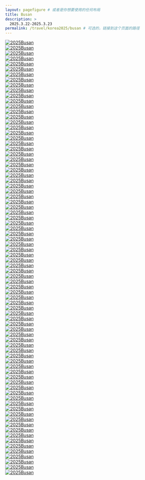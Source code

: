 ```yaml
---
layout: pagefigure # 或者是你想要使用的任何布局
title: Busan
description: >
  2025.3.22-2025.3.23
permalink: /travel/korea2025/busan # 可选的，链接到这个页面的路径
---
```


<div class="figure-grid">
<div class="figure-grid-sizer"></div>
<div class="figure-grid-item">
        <a href="https://hobbyfigure.rayleigh-lin.top/2025Busan/_RAY3186.webp" data-lightbox="roadtrip" class="image-link">
        <img class="lozad" 
             data-src="https://hobbyfigure.rayleigh-lin.top/2025BusanC/_RAY3186.webp"
             alt="2025Busan"/>
        </a>
</div>
<div class="figure-grid-item">
        <a href="https://hobbyfigure.rayleigh-lin.top/2025Busan/_RAY3188.webp" data-lightbox="roadtrip" class="image-link">
        <img class="lozad" 
             data-src="https://hobbyfigure.rayleigh-lin.top/2025BusanC/_RAY3188.webp"
             alt="2025Busan"/>
        </a>
</div>
<div class="figure-grid-item">
        <a href="https://hobbyfigure.rayleigh-lin.top/2025Busan/_RAY3189.webp" data-lightbox="roadtrip" class="image-link">
        <img class="lozad" 
             data-src="https://hobbyfigure.rayleigh-lin.top/2025BusanC/_RAY3189.webp"
             alt="2025Busan"/>
        </a>
</div>
<div class="figure-grid-item">
        <a href="https://hobbyfigure.rayleigh-lin.top/2025Busan/_RAY3193.webp" data-lightbox="roadtrip" class="image-link">
        <img class="lozad" 
             data-src="https://hobbyfigure.rayleigh-lin.top/2025BusanC/_RAY3193.webp"
             alt="2025Busan"/>
        </a>
</div>
<div class="figure-grid-item">
        <a href="https://hobbyfigure.rayleigh-lin.top/2025Busan/_RAY3197.webp" data-lightbox="roadtrip" class="image-link">
        <img class="lozad" 
             data-src="https://hobbyfigure.rayleigh-lin.top/2025BusanC/_RAY3197.webp"
             alt="2025Busan"/>
        </a>
</div>
<div class="figure-grid-item">
        <a href="https://hobbyfigure.rayleigh-lin.top/2025Busan/_RAY3203.webp" data-lightbox="roadtrip" class="image-link">
        <img class="lozad" 
             data-src="https://hobbyfigure.rayleigh-lin.top/2025BusanC/_RAY3203.webp"
             alt="2025Busan"/>
        </a>
</div>
<div class="figure-grid-item">
        <a href="https://hobbyfigure.rayleigh-lin.top/2025Busan/_RAY3211.webp" data-lightbox="roadtrip" class="image-link">
        <img class="lozad" 
             data-src="https://hobbyfigure.rayleigh-lin.top/2025BusanC/_RAY3211.webp"
             alt="2025Busan"/>
        </a>
</div>
<div class="figure-grid-item">
        <a href="https://hobbyfigure.rayleigh-lin.top/2025Busan/_RAY3215.webp" data-lightbox="roadtrip" class="image-link">
        <img class="lozad" 
             data-src="https://hobbyfigure.rayleigh-lin.top/2025BusanC/_RAY3215.webp"
             alt="2025Busan"/>
        </a>
</div>
<div class="figure-grid-item">
        <a href="https://hobbyfigure.rayleigh-lin.top/2025Busan/_RAY3217-Pano.webp" data-lightbox="roadtrip" class="image-link">
        <img class="lozad" 
             data-src="https://hobbyfigure.rayleigh-lin.top/2025BusanC/_RAY3217-Pano.webp"
             alt="2025Busan"/>
        </a>
</div>
<div class="figure-grid-item">
        <a href="https://hobbyfigure.rayleigh-lin.top/2025Busan/_RAY3224.webp" data-lightbox="roadtrip" class="image-link">
        <img class="lozad" 
             data-src="https://hobbyfigure.rayleigh-lin.top/2025BusanC/_RAY3224.webp"
             alt="2025Busan"/>
        </a>
</div>
<div class="figure-grid-item">
        <a href="https://hobbyfigure.rayleigh-lin.top/2025Busan/_RAY3229.webp" data-lightbox="roadtrip" class="image-link">
        <img class="lozad" 
             data-src="https://hobbyfigure.rayleigh-lin.top/2025BusanC/_RAY3229.webp"
             alt="2025Busan"/>
        </a>
</div>
<div class="figure-grid-item">
        <a href="https://hobbyfigure.rayleigh-lin.top/2025Busan/_RAY3234.webp" data-lightbox="roadtrip" class="image-link">
        <img class="lozad" 
             data-src="https://hobbyfigure.rayleigh-lin.top/2025BusanC/_RAY3234.webp"
             alt="2025Busan"/>
        </a>
</div>
<div class="figure-grid-item">
        <a href="https://hobbyfigure.rayleigh-lin.top/2025Busan/_RAY3240.webp" data-lightbox="roadtrip" class="image-link">
        <img class="lozad" 
             data-src="https://hobbyfigure.rayleigh-lin.top/2025BusanC/_RAY3240.webp"
             alt="2025Busan"/>
        </a>
</div>
<div class="figure-grid-item">
        <a href="https://hobbyfigure.rayleigh-lin.top/2025Busan/_RAY3241.webp" data-lightbox="roadtrip" class="image-link">
        <img class="lozad" 
             data-src="https://hobbyfigure.rayleigh-lin.top/2025BusanC/_RAY3241.webp"
             alt="2025Busan"/>
        </a>
</div>
<div class="figure-grid-item">
        <a href="https://hobbyfigure.rayleigh-lin.top/2025Busan/_RAY3245.webp" data-lightbox="roadtrip" class="image-link">
        <img class="lozad" 
             data-src="https://hobbyfigure.rayleigh-lin.top/2025BusanC/_RAY3245.webp"
             alt="2025Busan"/>
        </a>
</div>
<div class="figure-grid-item">
        <a href="https://hobbyfigure.rayleigh-lin.top/2025Busan/_RAY3265.webp" data-lightbox="roadtrip" class="image-link">
        <img class="lozad" 
             data-src="https://hobbyfigure.rayleigh-lin.top/2025BusanC/_RAY3265.webp"
             alt="2025Busan"/>
        </a>
</div>
<div class="figure-grid-item">
        <a href="https://hobbyfigure.rayleigh-lin.top/2025Busan/_RAY3268.webp" data-lightbox="roadtrip" class="image-link">
        <img class="lozad" 
             data-src="https://hobbyfigure.rayleigh-lin.top/2025BusanC/_RAY3268.webp"
             alt="2025Busan"/>
        </a>
</div>
<div class="figure-grid-item">
        <a href="https://hobbyfigure.rayleigh-lin.top/2025Busan/_RAY3277.webp" data-lightbox="roadtrip" class="image-link">
        <img class="lozad" 
             data-src="https://hobbyfigure.rayleigh-lin.top/2025BusanC/_RAY3277.webp"
             alt="2025Busan"/>
        </a>
</div>
<div class="figure-grid-item">
        <a href="https://hobbyfigure.rayleigh-lin.top/2025Busan/_RAY3278.webp" data-lightbox="roadtrip" class="image-link">
        <img class="lozad" 
             data-src="https://hobbyfigure.rayleigh-lin.top/2025BusanC/_RAY3278.webp"
             alt="2025Busan"/>
        </a>
</div>
<div class="figure-grid-item">
        <a href="https://hobbyfigure.rayleigh-lin.top/2025Busan/_RAY3286.webp" data-lightbox="roadtrip" class="image-link">
        <img class="lozad" 
             data-src="https://hobbyfigure.rayleigh-lin.top/2025BusanC/_RAY3286.webp"
             alt="2025Busan"/>
        </a>
</div>
<div class="figure-grid-item">
        <a href="https://hobbyfigure.rayleigh-lin.top/2025Busan/_RAY3292.webp" data-lightbox="roadtrip" class="image-link">
        <img class="lozad" 
             data-src="https://hobbyfigure.rayleigh-lin.top/2025BusanC/_RAY3292.webp"
             alt="2025Busan"/>
        </a>
</div>
<div class="figure-grid-item">
        <a href="https://hobbyfigure.rayleigh-lin.top/2025Busan/_RAY3298.webp" data-lightbox="roadtrip" class="image-link">
        <img class="lozad" 
             data-src="https://hobbyfigure.rayleigh-lin.top/2025BusanC/_RAY3298.webp"
             alt="2025Busan"/>
        </a>
</div>
<div class="figure-grid-item">
        <a href="https://hobbyfigure.rayleigh-lin.top/2025Busan/_RAY3318.webp" data-lightbox="roadtrip" class="image-link">
        <img class="lozad" 
             data-src="https://hobbyfigure.rayleigh-lin.top/2025BusanC/_RAY3318.webp"
             alt="2025Busan"/>
        </a>
</div>
<div class="figure-grid-item">
        <a href="https://hobbyfigure.rayleigh-lin.top/2025Busan/_RAY3327.webp" data-lightbox="roadtrip" class="image-link">
        <img class="lozad" 
             data-src="https://hobbyfigure.rayleigh-lin.top/2025BusanC/_RAY3327.webp"
             alt="2025Busan"/>
        </a>
</div>
<div class="figure-grid-item">
        <a href="https://hobbyfigure.rayleigh-lin.top/2025Busan/_RAY3339.webp" data-lightbox="roadtrip" class="image-link">
        <img class="lozad" 
             data-src="https://hobbyfigure.rayleigh-lin.top/2025BusanC/_RAY3339.webp"
             alt="2025Busan"/>
        </a>
</div>
<div class="figure-grid-item">
        <a href="https://hobbyfigure.rayleigh-lin.top/2025Busan/_RAY3344.webp" data-lightbox="roadtrip" class="image-link">
        <img class="lozad" 
             data-src="https://hobbyfigure.rayleigh-lin.top/2025BusanC/_RAY3344.webp"
             alt="2025Busan"/>
        </a>
</div>
<div class="figure-grid-item">
        <a href="https://hobbyfigure.rayleigh-lin.top/2025Busan/_RAY3351.webp" data-lightbox="roadtrip" class="image-link">
        <img class="lozad" 
             data-src="https://hobbyfigure.rayleigh-lin.top/2025BusanC/_RAY3351.webp"
             alt="2025Busan"/>
        </a>
</div>
<div class="figure-grid-item">
        <a href="https://hobbyfigure.rayleigh-lin.top/2025Busan/_RAY3370.webp" data-lightbox="roadtrip" class="image-link">
        <img class="lozad" 
             data-src="https://hobbyfigure.rayleigh-lin.top/2025BusanC/_RAY3370.webp"
             alt="2025Busan"/>
        </a>
</div>
<div class="figure-grid-item">
        <a href="https://hobbyfigure.rayleigh-lin.top/2025Busan/_RAY3375.webp" data-lightbox="roadtrip" class="image-link">
        <img class="lozad" 
             data-src="https://hobbyfigure.rayleigh-lin.top/2025BusanC/_RAY3375.webp"
             alt="2025Busan"/>
        </a>
</div>
<div class="figure-grid-item">
        <a href="https://hobbyfigure.rayleigh-lin.top/2025Busan/_RAY3388.webp" data-lightbox="roadtrip" class="image-link">
        <img class="lozad" 
             data-src="https://hobbyfigure.rayleigh-lin.top/2025BusanC/_RAY3388.webp"
             alt="2025Busan"/>
        </a>
</div>
<div class="figure-grid-item">
        <a href="https://hobbyfigure.rayleigh-lin.top/2025Busan/_RAY3397.webp" data-lightbox="roadtrip" class="image-link">
        <img class="lozad" 
             data-src="https://hobbyfigure.rayleigh-lin.top/2025BusanC/_RAY3397.webp"
             alt="2025Busan"/>
        </a>
</div>
<div class="figure-grid-item">
        <a href="https://hobbyfigure.rayleigh-lin.top/2025Busan/_RAY3398.webp" data-lightbox="roadtrip" class="image-link">
        <img class="lozad" 
             data-src="https://hobbyfigure.rayleigh-lin.top/2025BusanC/_RAY3398.webp"
             alt="2025Busan"/>
        </a>
</div>
<div class="figure-grid-item">
        <a href="https://hobbyfigure.rayleigh-lin.top/2025Busan/_RAY3425.webp" data-lightbox="roadtrip" class="image-link">
        <img class="lozad" 
             data-src="https://hobbyfigure.rayleigh-lin.top/2025BusanC/_RAY3425.webp"
             alt="2025Busan"/>
        </a>
</div>
<div class="figure-grid-item">
        <a href="https://hobbyfigure.rayleigh-lin.top/2025Busan/_RAY3436.webp" data-lightbox="roadtrip" class="image-link">
        <img class="lozad" 
             data-src="https://hobbyfigure.rayleigh-lin.top/2025BusanC/_RAY3436.webp"
             alt="2025Busan"/>
        </a>
</div>
<div class="figure-grid-item">
        <a href="https://hobbyfigure.rayleigh-lin.top/2025Busan/_RAY3452.webp" data-lightbox="roadtrip" class="image-link">
        <img class="lozad" 
             data-src="https://hobbyfigure.rayleigh-lin.top/2025BusanC/_RAY3452.webp"
             alt="2025Busan"/>
        </a>
</div>
<div class="figure-grid-item">
        <a href="https://hobbyfigure.rayleigh-lin.top/2025Busan/_RAY3466.webp" data-lightbox="roadtrip" class="image-link">
        <img class="lozad" 
             data-src="https://hobbyfigure.rayleigh-lin.top/2025BusanC/_RAY3466.webp"
             alt="2025Busan"/>
        </a>
</div>
<div class="figure-grid-item">
        <a href="https://hobbyfigure.rayleigh-lin.top/2025Busan/_RAY3491.webp" data-lightbox="roadtrip" class="image-link">
        <img class="lozad" 
             data-src="https://hobbyfigure.rayleigh-lin.top/2025BusanC/_RAY3491.webp"
             alt="2025Busan"/>
        </a>
</div>
<div class="figure-grid-item">
        <a href="https://hobbyfigure.rayleigh-lin.top/2025Busan/_RAY3529.webp" data-lightbox="roadtrip" class="image-link">
        <img class="lozad" 
             data-src="https://hobbyfigure.rayleigh-lin.top/2025BusanC/_RAY3529.webp"
             alt="2025Busan"/>
        </a>
</div>
<div class="figure-grid-item">
        <a href="https://hobbyfigure.rayleigh-lin.top/2025Busan/_RAY3530.webp" data-lightbox="roadtrip" class="image-link">
        <img class="lozad" 
             data-src="https://hobbyfigure.rayleigh-lin.top/2025BusanC/_RAY3530.webp"
             alt="2025Busan"/>
        </a>
</div>
<div class="figure-grid-item">
        <a href="https://hobbyfigure.rayleigh-lin.top/2025Busan/_RAY3535.webp" data-lightbox="roadtrip" class="image-link">
        <img class="lozad" 
             data-src="https://hobbyfigure.rayleigh-lin.top/2025BusanC/_RAY3535.webp"
             alt="2025Busan"/>
        </a>
</div>
<div class="figure-grid-item">
        <a href="https://hobbyfigure.rayleigh-lin.top/2025Busan/_RAY3539.webp" data-lightbox="roadtrip" class="image-link">
        <img class="lozad" 
             data-src="https://hobbyfigure.rayleigh-lin.top/2025BusanC/_RAY3539.webp"
             alt="2025Busan"/>
        </a>
</div>
<div class="figure-grid-item">
        <a href="https://hobbyfigure.rayleigh-lin.top/2025Busan/_RAY3544.webp" data-lightbox="roadtrip" class="image-link">
        <img class="lozad" 
             data-src="https://hobbyfigure.rayleigh-lin.top/2025BusanC/_RAY3544.webp"
             alt="2025Busan"/>
        </a>
</div>
<div class="figure-grid-item">
        <a href="https://hobbyfigure.rayleigh-lin.top/2025Busan/_RAY3552.webp" data-lightbox="roadtrip" class="image-link">
        <img class="lozad" 
             data-src="https://hobbyfigure.rayleigh-lin.top/2025BusanC/_RAY3552.webp"
             alt="2025Busan"/>
        </a>
</div>
<div class="figure-grid-item">
        <a href="https://hobbyfigure.rayleigh-lin.top/2025Busan/_RAY3557.webp" data-lightbox="roadtrip" class="image-link">
        <img class="lozad" 
             data-src="https://hobbyfigure.rayleigh-lin.top/2025BusanC/_RAY3557.webp"
             alt="2025Busan"/>
        </a>
</div>
<div class="figure-grid-item">
        <a href="https://hobbyfigure.rayleigh-lin.top/2025Busan/_RAY3562.webp" data-lightbox="roadtrip" class="image-link">
        <img class="lozad" 
             data-src="https://hobbyfigure.rayleigh-lin.top/2025BusanC/_RAY3562.webp"
             alt="2025Busan"/>
        </a>
</div>
<div class="figure-grid-item">
        <a href="https://hobbyfigure.rayleigh-lin.top/2025Busan/_RAY3564.webp" data-lightbox="roadtrip" class="image-link">
        <img class="lozad" 
             data-src="https://hobbyfigure.rayleigh-lin.top/2025BusanC/_RAY3564.webp"
             alt="2025Busan"/>
        </a>
</div>
<div class="figure-grid-item">
        <a href="https://hobbyfigure.rayleigh-lin.top/2025Busan/_RAY3568.webp" data-lightbox="roadtrip" class="image-link">
        <img class="lozad" 
             data-src="https://hobbyfigure.rayleigh-lin.top/2025BusanC/_RAY3568.webp"
             alt="2025Busan"/>
        </a>
</div>
<div class="figure-grid-item">
        <a href="https://hobbyfigure.rayleigh-lin.top/2025Busan/_RAY3570.webp" data-lightbox="roadtrip" class="image-link">
        <img class="lozad" 
             data-src="https://hobbyfigure.rayleigh-lin.top/2025BusanC/_RAY3570.webp"
             alt="2025Busan"/>
        </a>
</div>
<div class="figure-grid-item">
        <a href="https://hobbyfigure.rayleigh-lin.top/2025Busan/_RAY3579.webp" data-lightbox="roadtrip" class="image-link">
        <img class="lozad" 
             data-src="https://hobbyfigure.rayleigh-lin.top/2025BusanC/_RAY3579.webp"
             alt="2025Busan"/>
        </a>
</div>
<div class="figure-grid-item">
        <a href="https://hobbyfigure.rayleigh-lin.top/2025Busan/_RAY3584.webp" data-lightbox="roadtrip" class="image-link">
        <img class="lozad" 
             data-src="https://hobbyfigure.rayleigh-lin.top/2025BusanC/_RAY3584.webp"
             alt="2025Busan"/>
        </a>
</div>
<div class="figure-grid-item">
        <a href="https://hobbyfigure.rayleigh-lin.top/2025Busan/_RAY3586.webp" data-lightbox="roadtrip" class="image-link">
        <img class="lozad" 
             data-src="https://hobbyfigure.rayleigh-lin.top/2025BusanC/_RAY3586.webp"
             alt="2025Busan"/>
        </a>
</div>
<div class="figure-grid-item">
        <a href="https://hobbyfigure.rayleigh-lin.top/2025Busan/_RAY3587.webp" data-lightbox="roadtrip" class="image-link">
        <img class="lozad" 
             data-src="https://hobbyfigure.rayleigh-lin.top/2025BusanC/_RAY3587.webp"
             alt="2025Busan"/>
        </a>
</div>
<div class="figure-grid-item">
        <a href="https://hobbyfigure.rayleigh-lin.top/2025Busan/_RAY3589.webp" data-lightbox="roadtrip" class="image-link">
        <img class="lozad" 
             data-src="https://hobbyfigure.rayleigh-lin.top/2025BusanC/_RAY3589.webp"
             alt="2025Busan"/>
        </a>
</div>
<div class="figure-grid-item">
        <a href="https://hobbyfigure.rayleigh-lin.top/2025Busan/_RAY3652.webp" data-lightbox="roadtrip" class="image-link">
        <img class="lozad" 
             data-src="https://hobbyfigure.rayleigh-lin.top/2025BusanC/_RAY3652.webp"
             alt="2025Busan"/>
        </a>
</div>
<div class="figure-grid-item">
        <a href="https://hobbyfigure.rayleigh-lin.top/2025Busan/_RAY3654.webp" data-lightbox="roadtrip" class="image-link">
        <img class="lozad" 
             data-src="https://hobbyfigure.rayleigh-lin.top/2025BusanC/_RAY3654.webp"
             alt="2025Busan"/>
        </a>
</div>
<div class="figure-grid-item">
        <a href="https://hobbyfigure.rayleigh-lin.top/2025Busan/_RAY3661.webp" data-lightbox="roadtrip" class="image-link">
        <img class="lozad" 
             data-src="https://hobbyfigure.rayleigh-lin.top/2025BusanC/_RAY3661.webp"
             alt="2025Busan"/>
        </a>
</div>
<div class="figure-grid-item">
        <a href="https://hobbyfigure.rayleigh-lin.top/2025Busan/_RAY3669.webp" data-lightbox="roadtrip" class="image-link">
        <img class="lozad" 
             data-src="https://hobbyfigure.rayleigh-lin.top/2025BusanC/_RAY3669.webp"
             alt="2025Busan"/>
        </a>
</div>
<div class="figure-grid-item">
        <a href="https://hobbyfigure.rayleigh-lin.top/2025Busan/_RAY3701.webp" data-lightbox="roadtrip" class="image-link">
        <img class="lozad" 
             data-src="https://hobbyfigure.rayleigh-lin.top/2025BusanC/_RAY3701.webp"
             alt="2025Busan"/>
        </a>
</div>
<div class="figure-grid-item">
        <a href="https://hobbyfigure.rayleigh-lin.top/2025Busan/_RAY3706.webp" data-lightbox="roadtrip" class="image-link">
        <img class="lozad" 
             data-src="https://hobbyfigure.rayleigh-lin.top/2025BusanC/_RAY3706.webp"
             alt="2025Busan"/>
        </a>
</div>
<div class="figure-grid-item">
        <a href="https://hobbyfigure.rayleigh-lin.top/2025Busan/_RAY3708.webp" data-lightbox="roadtrip" class="image-link">
        <img class="lozad" 
             data-src="https://hobbyfigure.rayleigh-lin.top/2025BusanC/_RAY3708.webp"
             alt="2025Busan"/>
        </a>
</div>
<div class="figure-grid-item">
        <a href="https://hobbyfigure.rayleigh-lin.top/2025Busan/_RAY3711.webp" data-lightbox="roadtrip" class="image-link">
        <img class="lozad" 
             data-src="https://hobbyfigure.rayleigh-lin.top/2025BusanC/_RAY3711.webp"
             alt="2025Busan"/>
        </a>
</div>
<div class="figure-grid-item">
        <a href="https://hobbyfigure.rayleigh-lin.top/2025Busan/_RAY3731.webp" data-lightbox="roadtrip" class="image-link">
        <img class="lozad" 
             data-src="https://hobbyfigure.rayleigh-lin.top/2025BusanC/_RAY3731.webp"
             alt="2025Busan"/>
        </a>
</div>
<div class="figure-grid-item">
        <a href="https://hobbyfigure.rayleigh-lin.top/2025Busan/_RAY3745.webp" data-lightbox="roadtrip" class="image-link">
        <img class="lozad" 
             data-src="https://hobbyfigure.rayleigh-lin.top/2025BusanC/_RAY3745.webp"
             alt="2025Busan"/>
        </a>
</div>
<div class="figure-grid-item">
        <a href="https://hobbyfigure.rayleigh-lin.top/2025Busan/_RAY3754.webp" data-lightbox="roadtrip" class="image-link">
        <img class="lozad" 
             data-src="https://hobbyfigure.rayleigh-lin.top/2025BusanC/_RAY3754.webp"
             alt="2025Busan"/>
        </a>
</div>
<div class="figure-grid-item">
        <a href="https://hobbyfigure.rayleigh-lin.top/2025Busan/_RAY3759.webp" data-lightbox="roadtrip" class="image-link">
        <img class="lozad" 
             data-src="https://hobbyfigure.rayleigh-lin.top/2025BusanC/_RAY3759.webp"
             alt="2025Busan"/>
        </a>
</div>
<div class="figure-grid-item">
        <a href="https://hobbyfigure.rayleigh-lin.top/2025Busan/_RAY3769.webp" data-lightbox="roadtrip" class="image-link">
        <img class="lozad" 
             data-src="https://hobbyfigure.rayleigh-lin.top/2025BusanC/_RAY3769.webp"
             alt="2025Busan"/>
        </a>
</div>
<div class="figure-grid-item">
        <a href="https://hobbyfigure.rayleigh-lin.top/2025Busan/_RAY3808.webp" data-lightbox="roadtrip" class="image-link">
        <img class="lozad" 
             data-src="https://hobbyfigure.rayleigh-lin.top/2025BusanC/_RAY3808.webp"
             alt="2025Busan"/>
        </a>
</div>
<div class="figure-grid-item">
        <a href="https://hobbyfigure.rayleigh-lin.top/2025Busan/_RAY3812.webp" data-lightbox="roadtrip" class="image-link">
        <img class="lozad" 
             data-src="https://hobbyfigure.rayleigh-lin.top/2025BusanC/_RAY3812.webp"
             alt="2025Busan"/>
        </a>
</div>
<div class="figure-grid-item">
        <a href="https://hobbyfigure.rayleigh-lin.top/2025Busan/_RAY3820.webp" data-lightbox="roadtrip" class="image-link">
        <img class="lozad" 
             data-src="https://hobbyfigure.rayleigh-lin.top/2025BusanC/_RAY3820.webp"
             alt="2025Busan"/>
        </a>
</div>
<div class="figure-grid-item">
        <a href="https://hobbyfigure.rayleigh-lin.top/2025Busan/_RAY3823.webp" data-lightbox="roadtrip" class="image-link">
        <img class="lozad" 
             data-src="https://hobbyfigure.rayleigh-lin.top/2025BusanC/_RAY3823.webp"
             alt="2025Busan"/>
        </a>
</div>
<div class="figure-grid-item">
        <a href="https://hobbyfigure.rayleigh-lin.top/2025Busan/_RAY3831.webp" data-lightbox="roadtrip" class="image-link">
        <img class="lozad" 
             data-src="https://hobbyfigure.rayleigh-lin.top/2025BusanC/_RAY3831.webp"
             alt="2025Busan"/>
        </a>
</div>
<div class="figure-grid-item">
        <a href="https://hobbyfigure.rayleigh-lin.top/2025Busan/_RAY3832.webp" data-lightbox="roadtrip" class="image-link">
        <img class="lozad" 
             data-src="https://hobbyfigure.rayleigh-lin.top/2025BusanC/_RAY3832.webp"
             alt="2025Busan"/>
        </a>
</div>
<div class="figure-grid-item">
        <a href="https://hobbyfigure.rayleigh-lin.top/2025Busan/_RAY3839.webp" data-lightbox="roadtrip" class="image-link">
        <img class="lozad" 
             data-src="https://hobbyfigure.rayleigh-lin.top/2025BusanC/_RAY3839.webp"
             alt="2025Busan"/>
        </a>
</div>
<div class="figure-grid-item">
        <a href="https://hobbyfigure.rayleigh-lin.top/2025Busan/_RAY3842.webp" data-lightbox="roadtrip" class="image-link">
        <img class="lozad" 
             data-src="https://hobbyfigure.rayleigh-lin.top/2025BusanC/_RAY3842.webp"
             alt="2025Busan"/>
        </a>
</div>
<div class="figure-grid-item">
        <a href="https://hobbyfigure.rayleigh-lin.top/2025Busan/_RAY3847.webp" data-lightbox="roadtrip" class="image-link">
        <img class="lozad" 
             data-src="https://hobbyfigure.rayleigh-lin.top/2025BusanC/_RAY3847.webp"
             alt="2025Busan"/>
        </a>
</div>
<div class="figure-grid-item">
        <a href="https://hobbyfigure.rayleigh-lin.top/2025Busan/_RAY3870.webp" data-lightbox="roadtrip" class="image-link">
        <img class="lozad" 
             data-src="https://hobbyfigure.rayleigh-lin.top/2025BusanC/_RAY3870.webp"
             alt="2025Busan"/>
        </a>
</div>
<div class="figure-grid-item">
        <a href="https://hobbyfigure.rayleigh-lin.top/2025Busan/_RAY3884.webp" data-lightbox="roadtrip" class="image-link">
        <img class="lozad" 
             data-src="https://hobbyfigure.rayleigh-lin.top/2025BusanC/_RAY3884.webp"
             alt="2025Busan"/>
        </a>
</div>
<div class="figure-grid-item">
        <a href="https://hobbyfigure.rayleigh-lin.top/2025Busan/_RAY3893.webp" data-lightbox="roadtrip" class="image-link">
        <img class="lozad" 
             data-src="https://hobbyfigure.rayleigh-lin.top/2025BusanC/_RAY3893.webp"
             alt="2025Busan"/>
        </a>
</div>
<div class="figure-grid-item">
        <a href="https://hobbyfigure.rayleigh-lin.top/2025Busan/_RAY3897.webp" data-lightbox="roadtrip" class="image-link">
        <img class="lozad" 
             data-src="https://hobbyfigure.rayleigh-lin.top/2025BusanC/_RAY3897.webp"
             alt="2025Busan"/>
        </a>
</div>
<div class="figure-grid-item">
        <a href="https://hobbyfigure.rayleigh-lin.top/2025Busan/_RAY3900.webp" data-lightbox="roadtrip" class="image-link">
        <img class="lozad" 
             data-src="https://hobbyfigure.rayleigh-lin.top/2025BusanC/_RAY3900.webp"
             alt="2025Busan"/>
        </a>
</div>
<div class="figure-grid-item">
        <a href="https://hobbyfigure.rayleigh-lin.top/2025Busan/_RAY3929.webp" data-lightbox="roadtrip" class="image-link">
        <img class="lozad" 
             data-src="https://hobbyfigure.rayleigh-lin.top/2025BusanC/_RAY3929.webp"
             alt="2025Busan"/>
        </a>
</div>
<div class="figure-grid-item">
        <a href="https://hobbyfigure.rayleigh-lin.top/2025Busan/_RAY3935.webp" data-lightbox="roadtrip" class="image-link">
        <img class="lozad" 
             data-src="https://hobbyfigure.rayleigh-lin.top/2025BusanC/_RAY3935.webp"
             alt="2025Busan"/>
        </a>
</div>
</div>
